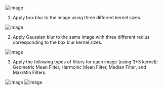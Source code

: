 ![image](https://github.com/Fay-Balhareth/Headache-Types-Expert-System/assets/107503708/7666c37e-dc0f-4ca9-8cf5-4b57a3e92829)

1. Apply box blur to the image using three different kernel sizes.

![image](https://github.com/Fay-Balhareth/Headache-Types-Expert-System/assets/107503708/7c166f84-e2d7-424c-8ef5-73cd5a3524be)

2. Apply Gaussian blur to the same image with three different radius corresponding to the box blur kernel sizes.

![image](https://github.com/Fay-Balhareth/Headache-Types-Expert-System/assets/107503708/c0abd38a-f835-4148-8eec-ba2b23858821)

3. Apply the following types of filters for each image (using 3*3 kernel): Geometric Mean Filter, Harmonic Mean Filter, Median Filter, and Max/Min Filters.

![image](https://github.com/Fay-Balhareth/Headache-Types-Expert-System/assets/107503708/f696ee79-bbe2-44cd-982c-fe6322d20152)
![image](https://github.com/Fay-Balhareth/Headache-Types-Expert-System/assets/107503708/254d0545-c80a-4c19-a3dc-676e7c986c96)
